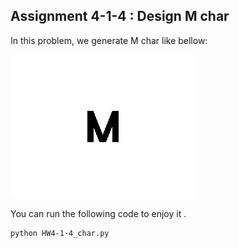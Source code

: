 ## Assignment 4-1-4 : Design M char

In this problem, we generate M char like bellow:

![Alt text](char.jpg)



You can run the following code to enjoy it . 




```
python HW4-1-4_char.py
```